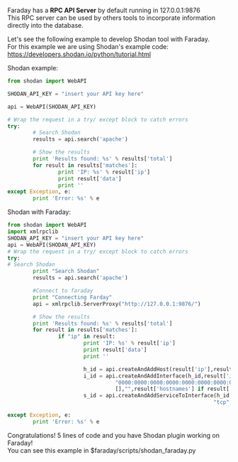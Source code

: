 Faraday has a **RPC API Server** by default running in 127.0.0.1:9876  
This RPC server can be used by others tools to incorporate information directly into the database.

Let's see the following example to develop Shodan tool with Faraday.  
For this example we are using Shodan's example code: https://developers.shodan.io/python/tutorial.html

Shodan example:
``` python
from shodan import WebAPI

SHODAN_API_KEY = "insert your API key here"

api = WebAPI(SHODAN_API_KEY)

# Wrap the request in a try/ except block to catch errors
try:
        # Search Shodan
        results = api.search('apache')

        # Show the results
        print 'Results found: %s' % results['total']
        for result in results['matches']:
                print 'IP: %s' % result['ip']
                print result['data']
                print ''
except Exception, e:
        print 'Error: %s' % e
```

Shodan with Faraday:


``` python
from shodan import WebAPI
import xmlrpclib
SHODAN_API_KEY = "insert your API key here"
api = WebAPI(SHODAN_API_KEY)
# Wrap the request in a try/ except block to catch errors
try:
# Search Shodan
        print "Search Shodan"
        results = api.search('apache')

        #Connect to faraday
        print "Connecting Farday"
        api = xmlrpclib.ServerProxy("http://127.0.0.1:9876/")

        # Show the results
        print 'Results found: %s' % results['total']
        for result in results['matches']:
                if "ip" in result:
                        print 'IP: %s' % result['ip']
                        print result['data']
                        print ''

                        h_id = api.createAndAddHost(result['ip'],result['os'] if result['os'] is not None else "")
                        i_id = api.createAndAddInterface(h_id,result['ip'],"00:00:00:00:00:00", result['ip'], "0.0.0.0", "0.0.0.0",[],
                                  "0000:0000:0000:0000:0000:0000:0000:0000","00","0000:0000:0000:0000:0000:0000:0000:0000",
                                  [],"",result['hostnames'] if result['hostnames'] is not None else [])
                        s_id = api.createAndAddServiceToInterface(h_id, i_id, "www",
                                                                 "tcp",str(result['port']),"open","Apache",result['data'])

except Exception, e:
        print 'Error: %s' % e
```

Congratulations! 5 lines of code and you have Shodan plugin working on Faraday!  
You can see this example in $faraday/scripts/shodan_faraday.py
